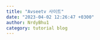 ```yaml
---
title: "Avseetv 사이트"
date: "2023-04-02 12:26:47 +0300"
author: NrdyBhu1
category: tutorial blog
---
```

